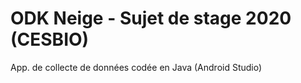 # ODK Neige - Sujet de stage 2020 (CESBIO)
 App. de collecte de données codée en Java (Android Studio)
